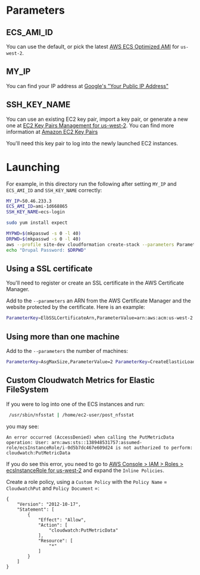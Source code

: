 # Parameters

## ECS_AMI_ID

You can use the default, or pick the latest [AWS ECS Optimized AMI](http://docs.aws.amazon.com/AmazonECS/latest/developerguide/ecs-optimized_AMI.html) for `us-west-2`.

## MY_IP

You can find your IP address at [Google's "Your Public IP Address"](https://www.google.com/search?q=what+is+my+ip)

## SSH_KEY_NAME

You can use an existing EC2 key pair, import a key pair, or generate a new one at [EC2 Key Pairs Management for us-west-2](https://us-west-2.console.aws.amazon.com/ec2/v2/home?region=us-west-2#KeyPairs:sort=keyName). You can find more information at [Amazon EC2 Key Pairs](http://docs.aws.amazon.com/AWSEC2/latest/UserGuide/ec2-key-pairs.html)

You'll need this key pair to log into the newly launched EC2 instances.

# Launching

For example, in this directory run the following after setting `MY_IP` and `ECS_AMI_ID` and `SSH_KEY_NAME` correctly:

```bash
MY_IP=50.46.233.3
ECS_AMI_ID=ami-1d668865
SSH_KEY_NAME=ecs-login

sudo yum install expect

MYPWD=$(mkpasswd -s 0 -l 40)
DRPWD=$(mkpasswd -s 0 -l 40)
aws --profile site-dev cloudformation create-stack --parameters ParameterKey=DrupalDBAllocatedStorage,ParameterValue=5 ParameterKey=DrupalDBEngine,ParameterValue=MySQL ParameterKey=DrupalDBInstanceClass,ParameterValue=db.t2.micro ParameterKey=DrupalDBName,ParameterValue=drupal ParameterKey=DrupalDBPassword,ParameterValue="${MYPWD}" ParameterKey=WebAdminPassword,ParameterValue="${DRPWD}" ParameterKey=DrupalDBUser,ParameterValue=drupal ParameterKey=DrupalMultiAZDatabase,ParameterValue=false ParameterKey=EcsAmiId,ParameterValue=${ECS_AMI_ID} ParameterKey=EcsInstanceType,ParameterValue=t2.micro ParameterKey=IamRoleInstanceProfile,ParameterValue=ecsInstanceRole ParameterKey=KeyName,ParameterValue=${SSH_KEY_NAME} ParameterKey=SourceCidr,ParameterValue=${MY_IP}/32 --stack-name bb-$RANDOM --template-body "$(cat cloudformation.yaml)"
echo "Drupal Password: $DRPWD"
```

## Using a SSL certificate

You'll need to register or create an SSL certificate in the AWS Certificate Manager.

Add to the `--parameters` an ARN from the AWS Certificate Manager and the website protected by the certificate. Here is an example:

```bash
ParameterKey=ElbSSLCertificateArn,ParameterValue=arn:aws:acm:us-west-2:123456789012:certificate/333af33a-3333-3cb3-333a-3a33b33a3333 ParameterKey=ElbSSLCertificateCommonName,ParameterValue=xyz.yoursite.org
```

## Using more than one machine

Add to the `--parameters` the number of machines:
```bash
ParameterKey=AsgMaxSize,ParameterValue=2 ParameterKey=CreateElasticLoadBalancer,ParameterValue=true ParameterKey=DrupalHashSalt,ParameterValue=$(openssl rand -base64 64 | tr -d '\n')
```

## Custom Cloudwatch Metrics for Elastic FileSystem

If you were to log into one of the ECS instances and run:

```bash
 /usr/sbin/nfsstat | /home/ec2-user/post_nfsstat
```

you may see:

```
An error occurred (AccessDenied) when calling the PutMetricData operation: User: arn:aws:sts::138948531757:assumed-role/ecsInstanceRole/i-0d5b7dc467e609d24 is not authorized to perform: cloudwatch:PutMetricData
```

If you do see this error, you need to go to [AWS Console > IAM > Roles > ecsInstanceRole for us-west-2](https://console.aws.amazon.com/iam/home?region=us-west-2#roles/ecsInstanceRole) and expand the `Inline Policies`.

Create a role policy, using a `Custom Policy` with the `Policy Name` = `CloudwatchPut` and `Policy Document` =:
```
{
    "Version": "2012-10-17",
    "Statement": [
        {
            "Effect": "Allow",
            "Action": [
                "cloudwatch:PutMetricData"
            ],
            "Resource": [
                "*"
            ]
        }
    ]
}
```
